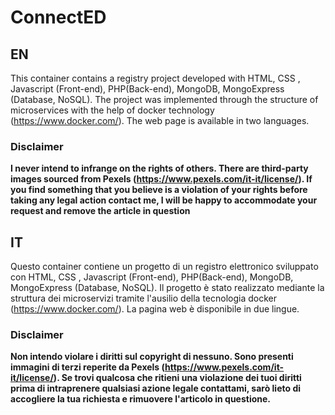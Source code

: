 # ConnectED

## EN 
This container contains a registry project developed with HTML, CSS , Javascript (Front-end), PHP(Back-end), MongoDB, MongoExpress (Database, NoSQL). The project was implemented through the structure of microservices with the help of docker technology (https://www.docker.com/). The web page is available in two languages.

### Disclaimer
**I never intend to infrange on the rights of others. There are third-party images sourced from Pexels (https://www.pexels.com/it-it/license/). If you find something that you believe is a violation of your rights before taking any legal action contact me, I will be happy to accommodate your request and remove the article in question**


## IT
Questo container contiene un progetto di un registro elettronico sviluppato con HTML, CSS , Javascript (Front-end), PHP(Back-end), MongoDB, MongoExpress (Database, NoSQL). Il progetto è stato realizzato mediante la struttura dei microservizi tramite l'ausilio della tecnologia docker (https://www.docker.com/). La pagina web è disponibile in due lingue.

### Disclaimer 

**Non intendo violare i diritti sul copyright di nessuno. Sono presenti immagini di terzi reperite da Pexels (https://www.pexels.com/it-it/license/). Se trovi qualcosa che ritieni una violazione dei tuoi diritti prima di intraprenere qualsiasi azione legale contattami, sarò lieto di accogliere la tua richiesta e rimuovere l'articolo in questione.**

